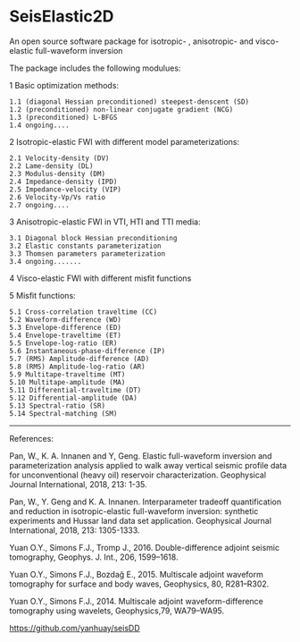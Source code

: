 # SeisElastic2D

An open source software package for isotropic- , anisotropic- and visco-elastic full-waveform inversion

The package includes the following modulues:

1 Basic optimization methods:

    1.1 (diagonal Hessian preconditioned) steepest-denscent (SD)
    1.2 (preconditioned) non-linear conjugate gradient (NCG)
    1.3 (preconditioned) L-BFGS
    1.4 ongoing....

2 Isotropic-elastic FWI with different model parameterizations: 

    2.1 Velocity-density (DV)
    2.2 Lame-density (DL)
    2.3 Modulus-density (DM)
    2.4 Impedance-density (IPD)
    2.5 Impedance-velocity (VIP)
    2.6 Velocity-Vp/Vs ratio
    2.7 ongoing....

3 Anisotropic-elastic FWI in VTI, HTI and TTI media: 

    3.1 Diagonal block Hessian preconditioning
    3.2 Elastic constants parameterization
    3.3 Thomsen parameters parameterization
    3.4 ongoing.......

4 Visco-elastic FWI with different misfit functions

5 Misfit functions: 

    5.1 Cross-correlation traveltime (CC)
    5.2 Waveform-difference (WD)
    5.3 Envelope-difference (ED)
    5.4 Envelope-traveltime (ET) 
    5.5 Envelope-log-ratio (ER)
    5.6 Instantaneous-phase-difference (IP)
    5.7 (RMS) Amplitude-difference (AD)
    5.8 (RMS) Amplitude-log-ratio (AR)
    5.9 Multitape-traveltime (MT)
    5.10 Multitape-amplitude (MA)
    5.11 Differential-traveltime (DT)
    5.12 Differential-amplitude (DA)
    5.13 Spectral-ratio (SR)
    5.14 Spectral-matching (SM)


---------------------------------------------------------------------------------------------------------------------------------
References:

Pan, W., K. A. Innanen and Y, Geng. Elastic full-waveform inversion and parameterization analysis applied to walk away vertical
seismic profile data for unconventional (heavy oil) reservoir characterization. Geophysical Journal International, 2018, 213: 1-35.

Pan, W., Y. Geng and K. A. Innanen. Interparameter tradeoff quantification and reduction in isotropic-elastic full-waveform
inversion: synthetic experiments and Hussar land data set application. Geophysical Journal International, 2018, 213: 1305-1333.

Yuan O.Y., Simons F.J., Tromp J., 2016. Double-difference adjoint seismic tomography, Geophys. J. Int., 206, 1599–1618.

Yuan O.Y., Simons F.J., Bozdağ E., 2015. Multiscale adjoint waveform tomography for surface and body waves, Geophysics, 80, R281–R302.

Yuan O.Y., Simons F.J., 2014. Multiscale adjoint waveform-difference tomography using wavelets, Geophysics,79, WA79–WA95.

https://github.com/yanhuay/seisDD

